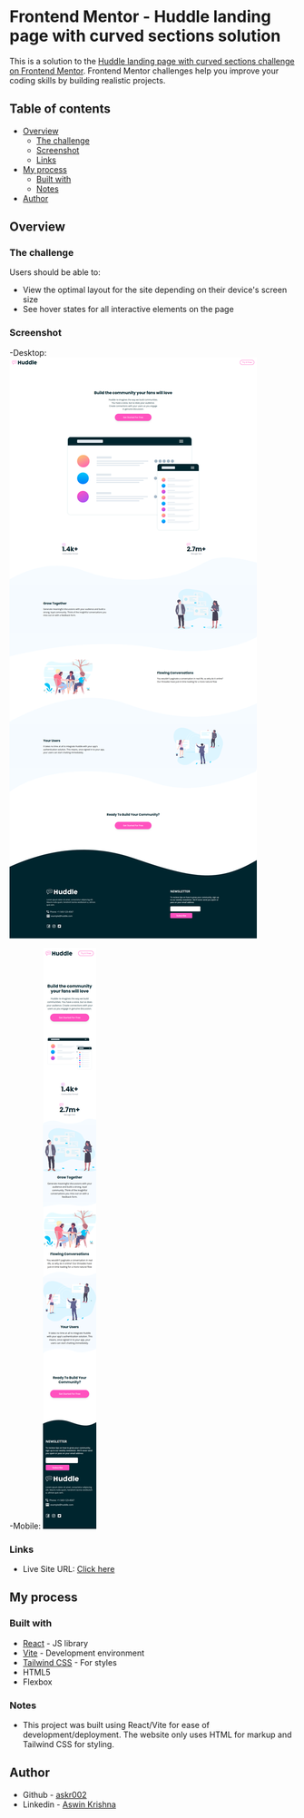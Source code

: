 # Frontend Mentor - Huddle landing page with curved sections solution

This is a solution to the [Huddle landing page with curved sections challenge on Frontend Mentor](https://www.frontendmentor.io/challenges/huddle-landing-page-with-curved-sections-5ca5ecd01e82137ec91a50f2). Frontend Mentor challenges help you improve your coding skills by building realistic projects. 

## Table of contents

- [Overview](#overview)
  - [The challenge](#the-challenge)
  - [Screenshot](#screenshot)
  - [Links](#links)
- [My process](#my-process)
  - [Built with](#built-with)
  - [Notes](#notes)
- [Author](#author)

## Overview

### The challenge

Users should be able to:

- View the optimal layout for the site depending on their device's screen size
- See hover states for all interactive elements on the page

### Screenshot

-Desktop:
![](public/screenshot-1.png)

-Mobile:
![](public/screenshot-2.png)



### Links

- Live Site URL: [Click here](https://askr002.github.io/huddle-landing-page)

## My process

### Built with

- [React](https://reactjs.org/) - JS library
- [Vite](https://vitejs.dev) - Development environment
- [Tailwind CSS](https://tailwindcss.com) - For styles
- HTML5
- Flexbox

### Notes

- This project was built using React/Vite for ease of development/deployment. The website only uses HTML for markup and Tailwind CSS for styling.


## Author

- Github - [askr002](https://github.com/askr002)
- Linkedin - [Aswin Krishna](https://www.linkedin.com/in/aswin-krishna-9402a7206/)


